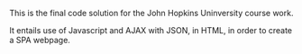 This is the final code solution for the John Hopkins Uninversity course work. 

It entails use of Javascript and AJAX with JSON, in HTML, in order to create a SPA webpage. 